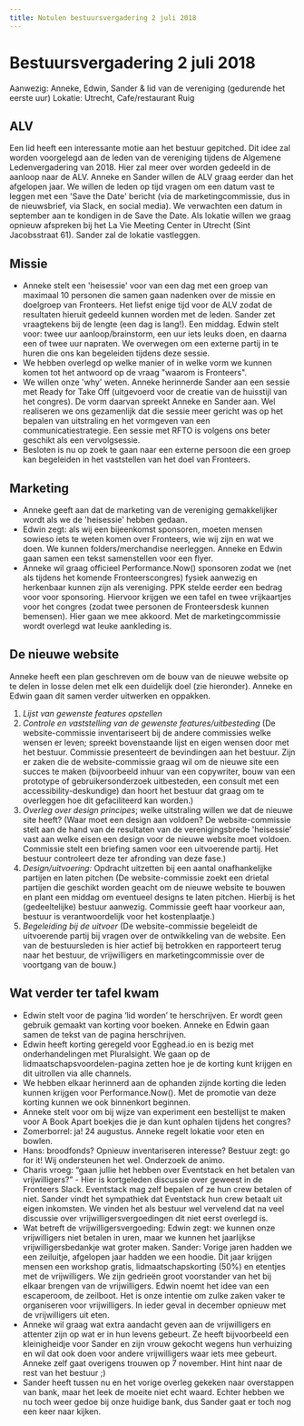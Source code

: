 ```yaml
---
title: Notulen bestuursvergadering 2 juli 2018
---
```


# Bestuursvergadering 2 juli 2018

Aanwezig: Anneke, Edwin, Sander & lid van de vereniging (gedurende het eerste uur)
Lokatie: Utrecht, Cafe/restaurant Ruig

## ALV

Een lid heeft een interessante motie aan het bestuur gepitched. Dit idee zal worden voorgelegd aan de leden van de vereniging tijdens de Algemene Ledenvergadering van 2018. Hier zal meer over worden gedeeld in de aanloop naar de ALV.
Anneke en Sander willen de ALV graag eerder dan het afgelopen jaar. We willen de leden op tijd vragen om een datum vast te leggen met een 'Save the Date' bericht (via de marketingcommissie, dus in de nieuwsbrief, via Slack, en social media). We verwachten een datum in september aan te kondigen in de Save the Date. Als lokatie willen we graag opnieuw afspreken bij het La Vie Meeting Center in Utrecht (Sint Jacobsstraat 61). Sander zal de lokatie vastleggen.

## Missie

-   Anneke stelt een 'heisessie' voor van een dag met een groep van maximaal 10 personen die samen gaan nadenken over de missie en doelgroep van Fronteers. Het liefst enige tijd voor de ALV zodat de resultaten hieruit gedeeld kunnen worden met de leden. Sander zet vraagtekens bij de lengte (een dag is lang!). Een middag. Edwin stelt voor: twee uur aanloop/brainstorm, een uur iets leuks doen, en daarna een of twee uur napraten. We overwegen om een externe partij in te huren die ons kan begeleiden tijdens deze sessie.
-   We hebben overlegd op welke manier of in welke vorm we kunnen komen tot het antwoord op de vraag "waarom is Fronteers".
-   We willen onze 'why' weten. Anneke herinnerde Sander aan een sessie met Ready for Take Off (uitgevoerd voor de creatie van de huisstijl van het congres). De vorm daarvan spreekt Anneke en Sander aan. Wel realiseren we ons gezamenlijk dat die sessie meer gericht was op het bepalen van uitstraling en het vormgeven van een communicatiestrategie. Een sessie met RFTO is volgens ons beter geschikt als een vervolgsessie.
-   Besloten is nu op zoek te gaan naar een externe persoon die een groep kan begeleiden in het vaststellen van het doel van Fronteers.

## Marketing

-   Anneke geeft aan dat de marketing van de vereniging gemakkelijker wordt als we de 'heisessie' hebben gedaan.
-   Edwin zegt: als wij een bijeenkomst sponsoren, moeten mensen sowieso iets te weten komen over Fronteers, wie wij zijn en wat we doen. We kunnen folders/merchandise neerleggen. Anneke en Edwin gaan samen een tekst samenstellen voor een flyer.
-   Anneke wil graag officieel Performance.Now() sponsoren zodat we (net als tijdens het komende Fronteerscongres) fysiek aanwezig en herkenbaar kunnen zijn als vereniging. PPK stelde eerder een bedrag voor voor sponsoring. Hiervoor krijgen we een tafel en twee vrijkaartjes voor het congres (zodat twee personen de Fronteersdesk kunnen bemensen). Hier gaan we mee akkoord. Met de marketingcommissie wordt overlegd wat leuke aankleding is.

## De nieuwe website

Anneke heeft een plan geschreven om de bouw van de nieuwe website op te delen in losse delen met elk een duidelijk doel (zie hieronder). Anneke en Edwin gaan dit samen verder uitwerken en oppakken.

1. _Lijst van gewenste features opstellen_
2. _Controle en vaststelling van de gewenste features/uitbesteding_ (De website-commissie inventariseert bij de andere commissies welke wensen er leven; spreekt bovenstaande lijst en eigen wensen door met het bestuur. Commissie presenteert de bevindingen aan het bestuur. Zijn er zaken die de website-commissie graag wil om de nieuwe site een succes te maken (bijvoorbeeld inhuur van een copywriter, bouw van een prototype of gebruikersonderzoek uitbesteden, een consult met een accessibility-deskundige) dan hoort het bestuur dat graag om te overleggen hoe dit gefaciliteerd kan worden.)
3. _Overleg over design principes_; welke uitstraling willen we dat de nieuwe site heeft? (Waar moet een design aan voldoen? De website-commissie stelt aan de hand van de resultaten van de verenigingsbrede 'heisessie' vast aan welke eisen een design voor de nieuwe website moet voldoen. Commissie stelt een briefing samen voor een uitvoerende partij. Het bestuur controleert deze ter afronding van deze fase.)
4. _Design/uitvoering:_ Opdracht uitzetten bij een aantal onafhankelijke partijen en laten pitchen (De website-commissie zoekt een drietal partijen die geschikt worden geacht om de nieuwe website te bouwen en plant een middag om eventueel designs te laten pitchen. Hierbij is het (gedeeltelijke) bestuur aanwezig. Commissie geeft haar voorkeur aan, bestuur is verantwoordelijk voor het kostenplaatje.)
5. _Begeleiding bij de uitvoer_ (De website-commissie begeleidt de uitvoerende partij bij vragen over de ontwikkeling van de website. Een van de bestuursleden is hier actief bij betrokken en rapporteert terug naar het bestuur, de vrijwilligers en marketingcommissie over de voortgang van de bouw.)

## Wat verder ter tafel kwam

-   Edwin stelt voor de pagina ‘lid worden’ te herschrijven. Er wordt geen gebruik gemaakt van korting voor boeken. Anneke en Edwin gaan samen de tekst van de pagina herschrijven.
-   Edwin heeft korting geregeld voor Egghead.io en is bezig met onderhandelingen met Pluralsight. We gaan op de lidmaatschapsvoordelen-pagina zetten hoe je de korting kunt krijgen en dit uitrollen via alle channels.
-   We hebben elkaar herinnerd aan de ophanden zijnde korting die leden kunnen krijgen voor Performance.Now(). Met de promotie van deze korting kunnen we ook binnenkort beginnen.
-   Anneke stelt voor om bij wijze van experiment een bestellijst te maken voor A Book Apart boekjes die je dan kunt ophalen tijdens het congres?
-   Zomerborrel: ja! 24 augustus. Anneke regelt lokatie voor eten en bowlen.
-   Hans: broodfonds? Opnieuw inventariseren interesse? Bestuur zegt: go for it! Wij ondersteunen het wel. Onderzoek de animo.
-   Charis vroeg: “gaan jullie het hebben over Eventstack en het betalen van vrijwilligers?” - Hier is kortgeleden discussie over geweest in de Fronteers Slack. Eventstack mag zelf bepalen of ze hun crew betalen of niet. Sander vindt het sympathiek dat Eventstack hun crew betaalt uit eigen inkomsten. We vinden het als bestuur wel vervelend dat na veel discussie over vrijwilligersvergoedingen dit niet eerst overlegd is.
-   Wat betreft de vrijwilligersvergoeding: Edwin zegt: we kunnen onze vrijwilligers niet betalen in uren, maar we kunnen het jaarlijkse vrijwilligersbedankje wat groter maken. Sander: Vorige jaren hadden we een zeiluitje, afgelopen jaar hadden we een hoodie. Dit jaar krijgen mensen een workshop gratis, lidmaatschapskorting (50%) en etentjes met de vrijwilligers. We zijn gedrieën groot voorstander van het bij elkaar brengen van de vrijwilligers. Edwin noemt het idee van een escaperoom, de zeilboot. Het is onze intentie om zulke zaken vaker te organiseren voor vrijwilligers. In ieder geval in december opnieuw met de vrijwilligers uit eten.
-   Anneke wil graag wat extra aandacht geven aan de vrijwilligers en attenter zijn op wat er in hun levens gebeurt. Ze heeft bijvoorbeeld een kleinigheidje voor Sander en zijn vrouw gekocht wegens hun verhuizing en wil dat ook doen voor andere vrijwilligers waar iets mee gebeurt. Anneke zelf gaat overigens trouwen op 7 november. Hint hint naar de rest van het bestuur ;)
-   Sander heeft tussen nu en het vorige overleg gekeken naar overstappen van bank, maar het leek de moeite niet echt waard. Echter hebben we nu toch weer gedoe bij onze huidige bank, dus Sander gaat er toch nog een keer naar kijken.
